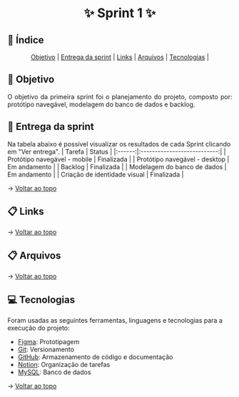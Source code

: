 <span id="topo">
<h1 align='center'>
 ✨ Sprint 1 ✨
    
</h1>

## :mag_right: Índice
<p align='center'>
    <a href="#objetivo">Objetivo</a> | 
    <a href="#relatorios">Entrega da sprint</a> |
    <a href="#links">Links</a> |
    <a href="#arquivos">Arquivos</a> |
    <a href="#tecnologias">Tecnologias</a> | 
</p>

<span id='objetivo'>

## :dart: Objetivo
<p align='justify'>
    O objetivo da primeira sprint foi o planejamento do projeto, composto por: protótipo navegável, modelagem do banco de dados e backlog.
</p>

<span id='relatorios'>

## :pushpin: Entrega da sprint
Na tabela abaixo é possível visualizar os resultados de cada Sprint clicando em "Ver entrega". 
| Tarefa |            Status           |
|:------:|:---------------------------:|
| Protótipo navegável - mobile | Finalizada |
| Protótipo navegável - desktop | Em andamento |
| Backlog | Finalizada |
| Modelagem do banco de dados | Em andamento |
| Criação de identidade visual | Finalizada |

→ [Voltar ao topo](#topo)

<span id='links'>

## :clipboard: Links


→ [Voltar ao topo](#topo)

<span id='arquivos'>

## :clipboard: Arquivos


→ [Voltar ao topo](#topo)

<span id='tecnologias'>

## 💻 Tecnologias
Foram usadas as seguintes ferramentas, linguagens e tecnologias para a execução do projeto:
- [Figma](https://www.figma.com): Prototipagem
- [Git](https://git-scm.com): Versionamento
- [GitHub](https://github.com/): Armazenamento de código e documentação
- [Notion](https://www.notion.so/): Organização de tarefas
- [MySQL](https://www.mysql.com): Banco de dados


→ [Voltar ao topo](#topo)
